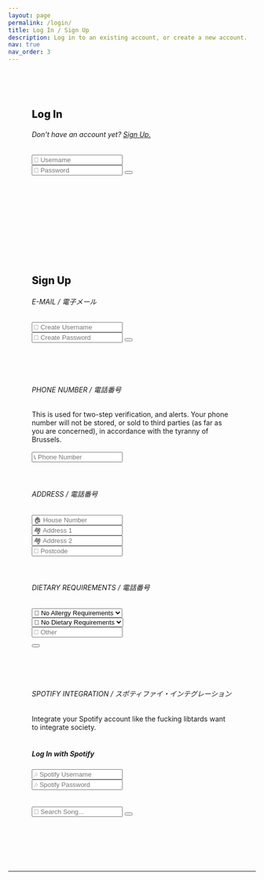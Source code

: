 ```yaml
---
layout: page
permalink: /login/
title: Log In / Sign Up
description: Log in to an existing account, or create a new account.
nav: true
nav_order: 3
---
```




<div class="card mt-3 wow fadeIn" data-wow-delay="1s" style="padding: 3rem;">
  <h2><b style="font-weight:800;">Log In</b></h2>
  <h6>Don't have an account yet? <a href="#Sign Up">Sign Up.</a></h6>
  <form action="{{ site.baseurl }}/spotify_search.html" method="get" id="search-ui">
    <!-- <label for="search-box">Search: </label> -->
    <i class="fas fa-user"></i> <input type="text" class="search-box" name="query" placeholder="👤 Username" target="">
    <br />
    <i class="fas fa-unlock"></i> <input type="password" class="search-box" name="query" placeholder="🔑 Password"  target="">
    <button type="submit">
      <i class="fas fa-arrow-right"></i>
    </button>
    <!-- <input type="submit" value="🔍" id="search-button"> -->
  </form>
</div>

<br /><br />
<div class="card mt-3 wow fadeIn" data-wow-delay="1s" style="padding: 3rem;">
  <h2><a style="font-weight:800;margin-bottom:1rem;">Sign Up</a></h2>
  <h6><b style="font-weight:400;"><i class="fas fa-at"></i> E-MAIL / 電子メール</b></h6>
  <form action="{{ site.baseurl }}/search.html" method="get" id="search-ui">
    <!-- <label for="search-box">Search: </label> -->
    <i class="fas fa-user"></i> <input type="text" class="search-box" name="query" placeholder="👤 Create Username" target="">
    <br />
    <i class="fas fa-unlock"></i> <input type="password" class="search-box" name="query" placeholder="🔑 Create Password"  target="">
    <button type="submit">
      <i class="fas fa-arrow-right"></i>
    </button>
    <!-- <input type="submit" value="🔍" id="search-button"> -->
  </form>
  <br /><br /><br />
  <h6><b style="font-weight:400;"><i class="fas fa-phone"></i> PHONE NUMBER / 電話番号</b></h6>
  This is used for two-step verification, and alerts. Your phone number will not be stored, or sold to third parties (as far as you are concerned), in accordance with the tyranny of Brussels.<br /><br />

  <form action="{{ site.baseurl }}/search.html" method="get" id="search-ui">
    <!-- <label for="search-box">Search: </label> -->
    <i class="fas fa-mobile"></i> <input type="text" class="search-box" name="query" placeholder="📞 Phone Number" target=""><br /><br /><br />
    <h6><b style="font-weight:400;"><i class="fas fa-phone"></i> ADDRESS / 電話番号</b></h6>
    <input type="text" class="search-box" name="query" placeholder="🏠 House Number" target=""><br />
    <input type="text" class="search-box" name="query" placeholder="🏘 Address 1" target=""><br />
    <input type="text" class="search-box" name="query" placeholder="🏘 Address 2" target=""><br />
    <input type="text" class="search-box" name="query" placeholder="📮 Postcode" target="">
    <br /><br /><br />
    <h6><b style="font-weight:400;"><i class="fas fa-phone"></i> DIETARY REQUIREMENTS / 電話番号</b></h6>
    <select name="allergies" id="allergies" class="search-box" target="">
      <option value="none">🍲 No Allergy Requirements</option>
      <option value="nuts">Nuts</option>
      <option value="crustacean">Crustacean</option>
      <option value="lactose">Lactose</option>
      <option value="eggs">Eggs</option>
      <option value="wheat">Wheat</option>
      <option value="gluten">Gluten</option>
      <option value="soy">Soy</option>
      <option value="fish">Fish</option>
      <option value="other">Other</option>
    </select>
    <br />
    <select name="dietary" id="dietary" class="search-box" target="">
      <option value="none">🍲 No Dietary Requirements</option>
      <option value="vegetarian">🍆 Vegetarian</option>
      <option value="vegan">🍆 Vegan</option>
      <option value="halal">☪ Halal</option>
      <option value="kosher">✡ Kosher</option>
      <option value="other">Other</option>
    </select>
    <br />
    <input type="text" class="search-box" name="query" placeholder="🍲 Other" target="">
  
  <button type="submit"><i class="fas fa-arrow-right"></i></button>
    <!-- <input type="submit" value="🔍" id="search-button"> -->
  </form>

  <br /><br /><br />
  <h6><b style="font-weight:400;"><i class="fab fa-spotify"></i> SPOTIFY INTEGRATION / スポティファイ・インテグレーション</b></h6>
  Integrate your Spotify account like the fucking libtards want to integrate society.<br /><br />
  <form action="{{ site.baseurl }}/spotify_search.html" method="get" id="search-ui">
    <!-- <label for="search-box">Search: </label> -->
    <h5><i class="fab fa-spotify"></i><b> Log In with Spotify</b></h5>
    <i class="fas fa-user"></i> <input type="text" class="search-box" name="query" placeholder="🎶 Spotify Username" target="">
    <br />
    <i class="fas fa-unlock"></i> <input type="password" class="search-box" name="query" placeholder="🎶 Spotify Password"  target="">
    <br /><br /><br />
    <i class="fas fa-search"></i> <input type="number" class="search-box" name="query" placeholder="🔎 Search Song..." target="">
    <button type="submit">
      <i class="fab fa-spotify"></i>
    </button>
    <!-- <input type="submit" value="🔍" id="search-button"> -->
  </form>
</div>
<br /><br />

---